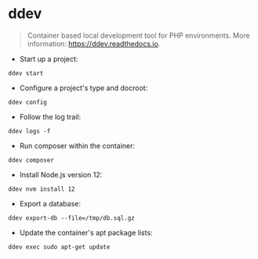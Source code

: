 # ddev

> Container based local development tool for PHP environments.
> More information: <https://ddev.readthedocs.io>.

- Start up a project:

`ddev start`

- Configure a project's type and docroot:

`ddev config`

- Follow the log trail:

`ddev logs -f`

- Run composer within the container:

`ddev composer`

- Install Node.js version 12:

`ddev nvm install 12`

- Export a database:

`ddev export-db --file=/tmp/db.sql.gz`

- Update the container's apt package lists:

`ddev exec sudo apt-get update`
